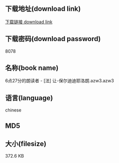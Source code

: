 ## 下载地址(download link)
[下载链接 download link](https://tutu365.netlify.app/?s=6%E7%82%B927%E5%88%86%E7%9A%84%E6%9C%97%E8%AF%BB%E8%80%85+-+%5B%E6%B3%95%5D+%E8%AE%A9-%E4%BF%9D%E5%B0%94%E8%BF%AA%E8%BF%AA%E8%80%B6%E6%B4%9B%E6%9C%97.azw3)

## 下载密码(download password)
8078

## 名称(book name)
6点27分的朗读者 - [法] 让-保尔迪迪耶洛朗.azw3.azw3

## 语言(language)
chinese

## MD5


## 大小(filesize)
372.6 KB
